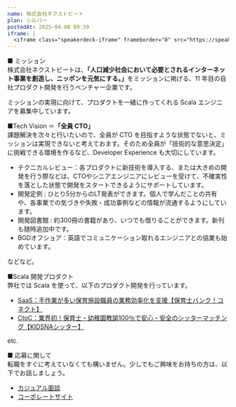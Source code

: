 ```yaml
---
name: 株式会社ネクストビート
plan: シルバー
postedAt: 2025-04-08 09:39
iframe: |
  <iframe class="speakerdeck-iframe" frameborder="0" src="https://speakerdeck.com/player/c86d0d41b0f245d580796fc608a43e6d" title="nextbeat プロダクト開発組織 会社紹介資料" allowfullscreen="true" style="border: 0px; background: padding-box padding-box rgba(0, 0, 0, 0.1); margin: 0px; padding: 0px; border-radius: 6px; box-shadow: rgba(0, 0, 0, 0.2) 0px 5px 40px; width: 100%; height: auto; aspect-ratio: 560 / 315;" data-ratio="1.7777777777777777"></iframe>
---
```


■ ミッション\
株式会社ネクストビートは、<b>「人口減少社会において必要とされるインターネット事業を創造し、ニッポンを元気にする。」</b>をミッションに掲げる、11 年目の自社プロダクト開発を行うベンチャー企業です。

ミッションの実現に向けて、プロダクトを一緒に作ってくれる Scala エンジニアを募集中しています。

■Tech Vision ＝<b>「全員 CTO」</b>\
課題解決を次々と行いたいので、全員が CTO を目指すような状態でないと、ミッションは実現できないと考えておます。そのため全員が「技術的な意思決定」に挑戦できる環境を作るなど、Developer Experience も大切にしています。

<ul>
<li>テクニカルレビュー：各プロダクトに新技術を導入する、または大きめの開発を行う際などは、CTOやシニアエンジニアにレビューを受けて、不確実性を落とした状態で開発をスタートできるようにサポートしています。</li>
<li>開発定例 : ひとり5分からのLT発表ができます。個人で学んだことの共有や、各事業での気づきや失敗・成功事例などの情報が流通するようにしています。</li>
<li>開発図書館 : 約300冊の書籍があり、いつでも借りることができます。新刊も随時追加中です。</li>
<li>BGDオフショア：英語でコミュニケーション取れるエンジニアとの協業も始めています。</li>
</ul>
などなど。

■Scala 開発プロダクト\
弊社では Scala を使って、以下のプロダクト開発を行っています。

<ul>
<li><a href="https://kidsna-connect.com/site/">SaaS：手作業が多い保育施設職員の業務効率化を支援【保育士バンク！コネクト】</a></li>
<li><a href="https://sitter.kidsna.com/sitter">CtoC：業界初！保育士・幼稚園教諭100％で安心・安全のシッターマッチング【KIDSNAシッター】</a></li>
</ul>
etc.

■ 応募に関して\
転職をすぐに考えていなくても構いません。少しでもご興味をお持ちの方は、以下でお話しましょう。

<ul>
<li><a href="https://hrmos.co/pages/nextbeat/jobs/1000002">カジュアル面談</a></li>
<li><a href="https://www.nextbeat.co.jp/">コーポレートサイト</a></li>
</ul>

